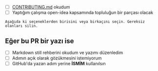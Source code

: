- [ ] [CONTRIBUTING.md](CONTRIBUTING.md) okudum
- [ ] Yaptığım çalışma open-idea kapsamında topluluğun bir parçası olacak

```
Aşağıda ki seçeneklerden birisini veya birkaçını seçin. Gereksiz olanları silin.
```

## Eğer bu PR bir yazı ise
- [ ] Markdown still rehberini okudum ve yazımı düzenledim
- [ ] Adımın açık olarak gözükmesini istemiyorum
- [ ] GitHub'da yazan adım yerine **İSMİM** kullanılsın
